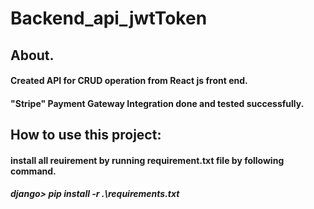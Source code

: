 # Backend_api_jwtToken
## About.
#### Created API for CRUD operation from React js front end.
#### "Stripe" Payment Gateway Integration done and tested successfully.

## How to use this project:
#### install all reuirement by running requirement.txt file by following command.
##### django> pip install -r .\requirements.txt 

